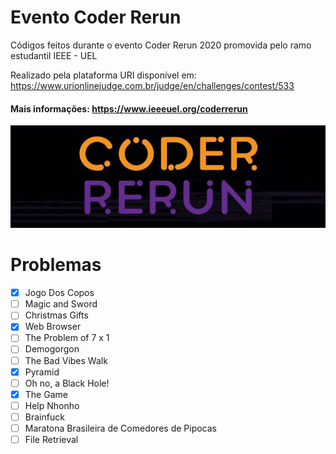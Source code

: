 # Evento Coder Rerun
Códigos feitos durante o evento Coder Rerun 2020 promovida pelo ramo estudantil IEEE - UEL

Realizado pela plataforma URI disponível em: https://www.urionlinejudge.com.br/judge/en/challenges/contest/533

#### Mais informações: https://www.ieeeuel.org/coderrerun

![logo](Imagens/logo.png)

# Problemas
- [X] Jogo Dos Copos		
- [ ]	Magic and Sword		
- [ ] Christmas Gifts		
- [X]	Web Browser		
- [ ]	The Problem of 7 x 1		
- [ ]	Demogorgon	
- [ ]	The Bad Vibes Walk		
- [X]	Pyramid		
- [ ]	Oh no, a Black Hole!		
- [X] The Game	
- [ ]	Help Nhonho		
- [ ]	Brainfuck		
- [ ]	Maratona Brasileira de Comedores de Pipocas		
- [ ]	File Retrieval
